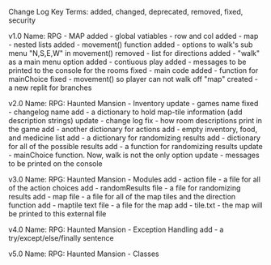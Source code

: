 Change Log Key Terms:
   added, changed, deprecated, removed, fixed, security

v1.0
Name: RPG - MAP
added - global vatiables - row and col
added - map - nested lists
added - movement() function
added - options to walk's sub menu "N,S,E,W" in movement()
removed - list for directions
added - "walk" as a main menu option
added - contiuous play
added - messages to be printed to the console for the rooms
fixed - main code 
added - function for mainChoice
fixed - movement() so player can not walk off "map"
created - a new replit for branches

v2.0
Name: RPG: Haunted Mansion - Inventory
update - games name
fixed - changelog name
add - a dictionary to hold map-tile information (add description strings)
update - change log
fix - how room descriptions print in the game
add - another dictionary for actions
add - empty inventory, food, and medicine list
add - a dictionary for randomizing results
add - dictionary for all of the possible results
add - a function for randomizing results
update - mainChoice function. Now, walk is not the only option
update - messages to be printed on the console

v3.0
Name: RPG: Haunted Mansion - Modules
add - action file - a file for all of the action choices
add - randomResults file - a file for randomizing results
add - map file - a file for all of the map tiles and the direction function
add - maptile text file - a file for the map
add - tile.txt - the map will be printed to this external file

v4.0
Name: RPG: Haunted Mansion - Exception Handling
add - a try/except/else/finally sentence

v5.0
Name: RPG: Haunted Mansion - Classes
